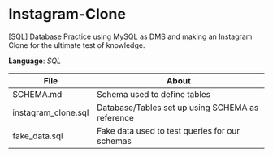 # Instagram-Clone
[SQL] Database Practice using MySQL as DMS and making an Instagram Clone for the ultimate test of knowledge.

__Language__: _SQL_

File                 | About
---------------------| ------------------------------------------
SCHEMA.md            | Schema used to define tables
instagram_clone.sql  | Database/Tables set up using SCHEMA as reference
fake_data.sql        | Fake data used to test queries for our schemas
